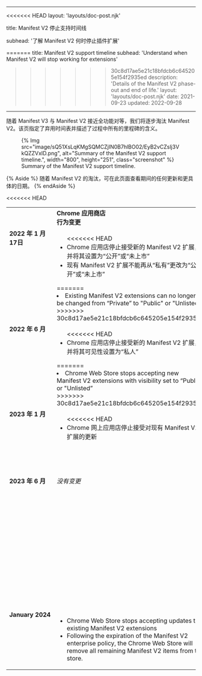<!--
 * @Author: your name
 * @Date: 2022-03-29 22:36:44
 * @LastEditTime: 2022-03-29 22:58:22
 * @LastEditors: Please set LastEditors
 * @Description: 打开koroFileHeader查看配置 进行设置: https://github.com/OBKoro1/koro1FileHeader/wiki/%E9%85%8D%E7%BD%AE
 * @FilePath: /mv3/mv3-fork/developer.chrome.com/site/en/docs/extensions/mv3/mv2-sunset/index.md
-->
---
<<<<<<< HEAD
layout: 'layouts/doc-post.njk'

title: Manifest V2 停止支持时间线

subhead: '了解 Manifest V2 何时停止插件扩展'

=======
title: Manifest V2 support timeline
subhead: 'Understand when Manifest V2 will stop working for extensions'
>>>>>>> 30c8d17ae5e21c18bfdcb6c645205e154f2935ed
description: 'Details of the Manifest V2 phase-out and end of life.'
layout: 'layouts/doc-post.njk'
date: 2021-09-23
updated: 2022-09-28

---

随着 Manifest V3 与 Manifest V2 接近全功能对等，我们将逐步淘汰 Manifest V2。该页指定了弃用时间表并描述了过程中所有的里程碑的含义。

<figure data-size="full">
  {% Img src="image/sQ51XsLqKMgSQMCZjIN0B7hlBO02/EyB2vCZslj3VkQZZVxID.png", alt="Summary of the Manifest V2 support timeline.", width="800", height="251", class="screenshot" %}
  <figcaption>Summary of the Manifest V2 support timeline.</figcaption>
</figure>

{% Aside %}
随着 Manifest V2 的淘汰，可在此页面查看期间的任何更新和更具体的日期。
{% endAside %}

<table>
  <tr align="left" valign="top">
    <td>
    </td>
    <td><strong>Chrome 应用商店<br>行为变更</strong>
    </td>
    <td><strong>Chrome 浏览器<br>行为变更</strong>
    </td>
  </tr>
  <tr align="left" valign="top">
    <td><strong>2022 年 1 月 17日</strong>
    </td>
    <td><ul>
<<<<<<< HEAD
      <li>Chrome 应用店停止接受新的 Manifest V2 扩展，并将其设置为“公开”或“未上市”
      <li>现有 Manifest V2 扩展不能再从“私有”更改为“公开”或“未上市”</li></ul>
=======
      <li>Existing Manifest V2 extensions can no longer be changed from “Private” to "Public" or "Unlisted"</li></ul>
>>>>>>> 30c8d17ae5e21c18bfdcb6c645205e154f2935ed
    </td>
    <td><i>没有变更</i>
    </td>
  </tr>
  <tr align="left" valign="top">
    <td><strong>2022 年 6 月</strong>
    </td>
    <td><ul>
<<<<<<< HEAD
      <li>Chrome 应用店停止接受新的 Manifest V2 扩展，并将其可见性设置为“私人”</li></ul>
=======
      <li>Chrome Web Store stops accepting new Manifest V2 extensions with visibility set to “Public" or "Unlisted”</li>
      </ul>
>>>>>>> 30c8d17ae5e21c18bfdcb6c645205e154f2935ed
    </td>
    <td><i>没有变更</i>
    </td>
  </tr>
  <tr align="left" valign="top">
    <td><strong>2023 年 1 月</strong>
    </td>
    <td><ul>
<<<<<<< HEAD
      <li>Chrome 网上应用店停止接受对现有 Manifest V2 扩展的更新</li></ul>
    </td>
    <td><ul>
      <li>Chrome 停止运行 Manifest V2 扩展程序
      <li>企业策略可以让 Manifest V2 扩展可以在
      <a href="https://support.google.com/chrome/a/answer/9296680?hl=en">组织内</a>的Chrome部署上运行。
=======
      <li>Manifest V3 will become a prerequisite for the <a href="https://blog.google/products/chrome/find-great-extensions-new-chrome-web-store-badges/">Featured badge</a>.</li></ul>
    </td>
    <td><ul>
      <li>Enterprise policy can let Manifest V2 extensions run on Chrome deployments
      <a href="https://support.google.com/chrome/a/answer/9296680?hl=en">within an organization</a>.
      </li>
      <li>Staring in <strong>Chrome 112</strong>, Chrome may run experiments to turn off support for Manifest V2 extensions in Canary, Dev, and Beta channels.
>>>>>>> 30c8d17ae5e21c18bfdcb6c645205e154f2935ed
      </li></ul>
    </td>
  </tr>
  <tr align="left" valign="top">
    <td><strong>2023 年 6 月</strong>
    </td>
<<<<<<< HEAD
    <td><i>没有变更</i>
    </td>
    <td><ul>

      <li>即使使用企业策略，Manifest V2 扩展程序也不再在 Chrome 中运行 </li></ul>
=======
    <td>
      <ul>
        <li>All existing Manifest V2 items with visibility set to Public at that time will have their visibility changed to Unlisted.</li>
      </ul>
    </td>
    <td><ul>
      <li>Starting in June in <strong>Chrome 115</strong>, Chrome may run experiments to turn off support for Manifest V2 extensions in all channels, including stable channel.</li></ul>
    </td>
  </tr>
  <tr align="left" valign="top">
    <td><strong>January&nbsp;2024</strong>
    </td>
    <td>
      <ul>
        <li>Chrome Web Store stops accepting updates to existing Manifest V2 extensions</li>
        <li>Following the expiration of the Manifest V2 enterprise policy, the Chrome Web Store will remove all remaining Manifest V2 items from the store.</li>
      </ul>
    </td>
    <td>
      <ul>
        <li>Manifest V2 enterprise policy expires.</li>
      </ul>
>>>>>>> 30c8d17ae5e21c18bfdcb6c645205e154f2935ed
    </td>
  </tr> 
</table>
